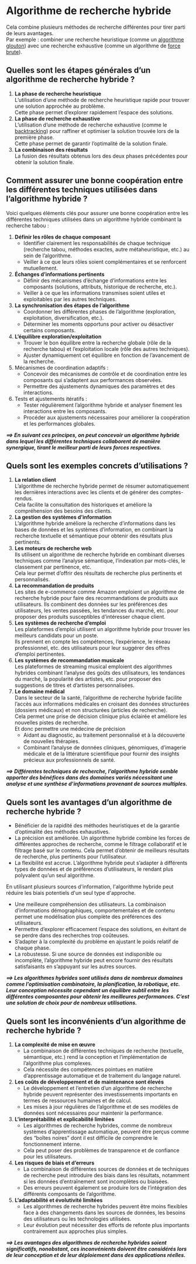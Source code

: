 # **Algorithme de recherche hybride**
Cela combine plusieurs méthodes de recherche différentes pour tirer parti de leurs avantages.  
Par exemple : combiner une recherche heuristique (comme un [algorithme glouton](glouton)) avec une recherche exhaustive (comme un algorithme de [force brute](bruteForcde)).

## **Quelles sont les étapes générales d’un algorithme de recherche hybride ?**
1. **La phase de recherche heuristique**  
   L’utilisation d’une méthode de recherche heuristique rapide pour trouver une solution approchée au problème.  
   Cette phase permet d’explorer rapidement l’espace des solutions.
2. **La phase de recherche exhaustive**  
   L’utilisation d’une méthode de recherche exhaustive (comme le [backtracking](backtracking)) pour raffiner et optimiser la solution trouvée lors de la première phase.  
   Cette phase permet de garantir l’optimalité de la solution finale.
3. **La combinaison des résultats**  
   La fusion des résultats obtenus lors des deux phases précédentes pour obtenir la solution finale.
## **Comment  assurer une bonne coopération entre les différentes techniques utilisées dans l’algorithme hybride ?**
Voici quelques éléments clés pour assurer une bonne coopération entre les différentes techniques utilisées dans un algorithme hybride combinant la recherche tabou :
1. **Définir les rôles de chaque composant**
    * Identifier clairement les responsabilités de chaque technique (recherche tabou, méthodes exactes, autre métaheuristique, etc.) au sein de     l’algorithme.
    * Veiller à ce que leurs rôles soient complémentaires et se renforcent mutuellement.
2. **Échanges d’informations pertinents**
    * Définir des mécanismes d’échange d’informations entre les composants (solutions, attributs, historique de recherche, etc.).
    * Veiller à ce que les informations transmises soient utiles et exploitables par les autres techniques.
3. **La synchronisation des étapes de l’algorithme**
    * Coordonner les différentes phases de l’algorithme (exploration, exploitation, diversification, etc.).
    * Déterminer les moments opportuns pour activer ou désactiver certains composants.
4. **L’équilibre exploration/exploitation**
    * Trouver le bon équilibre entre la recherche globale (rôle de la recherche tabou) et l’exploitation locale (rôle des autres techniques).
    * Ajuster dynamiquement cet équilibre en fonction de l’avancement de la recherche.
5. Mécanismes de coordination adaptifs :
    * Concevoir des mécanismes de contrôle et de coordination entre les composants qui s’adaptent aux performances observées.
    * Permettre des ajustements dynamiques des paramètres et des interactions.
6. Tests et ajustements itératifs :
    * Tester régulièrement l’algorithme hybride et analyser finement les interactions entre les composants.
    * Procéder aux ajustements nécessaires pour améliorer la coopération et les performances globales.

_**⟹ En suivant ces principes, on peut concevoir un algorithme hybride dans lequel les différentes techniques collaborent de manière synergique, tirant le meilleur parti de leurs forces respectives.**_
## Quels sont les exemples concrets d’utilisations ?
1. **La relation client**  
   L’algorithme de recherche hybride permet de résumer automatiquement les dernières interactions avec les clients et de générer des comptes-rendus.  
   Cela facilite la consultation des historiques et améliore la compréhension des besoins des clients.
2. **La gestion des systèmes d’information**  
   L’algorithme hybride améliore la recherche d’informations dans les bases de données et les systèmes d’information, en combinant la recherche textuelle et sémantique pour obtenir des résultats plus pertinents.
3. **Les moteurs de recherche web**  
   Ils utilisent un algorithme de recherche hybride en combinant diverses techniques comme l’analyse sémantique, l’indexation par mots-clés, le classement par pertinence, etc.  
   Cela leur permet d’offrir des résultats de recherche plus pertinents et personnalisés.
4. **La recommandation de produits**  
   Les sites de e-commerce comme Amazon emploient un algorithme de recherche hybride pour faire des recommandations de produits aux utilisateurs. Ils combinent des données sur les préférences des utilisateurs, les ventes passées, les tendances du marché, etc. pour proposer des produits susceptibles d’intéresser chaque client.
5. **Les systèmes de recherche d’emploi**  
   Les plateformes d’emploi <!--comme LinkedIn -->utilisent un algorithme hybride pour trouver les meilleurs candidats pour un poste.  
   Ils prennent en compte les compétences, l’expérience, le réseau professionnel, etc. des utilisateurs pour leur suggérer des offres d’emploi pertinentes. 
6. **Les systèmes de recommandation musicale**  
   Les plateformes de streaming musical <!--comme Spotify -->emploient des algorithmes hybrides combinant l’analyse des goûts des utilisateurs, les tendances du marché, la popularité des artistes, etc. pour proposer des suggestions de titres et d’artistes personnalisées.
7. **Le domaine médical**  
   Dans le secteur de la santé, l’algorithme de recherche hybride facilite l’accès aux informations médicales en croisant des données structurées (dossiers médicaux) et non structurées (articles de recherche).  
   Cela permet une prise de décision clinique plus éclairée et améliore les nouvelles pistes de recherche.  
   Et donc permettre une médecine de précision  
   * Aidant au diagnostic, au traitement personnalisé et à la découverte de nouvelles thérapies.
   * Combinant l’analyse de données cliniques, génomiques, d’imagerie médicale et de la littérature scientifique pour fournir des insights précieux aux professionnels de santé.

_**⟹ Différentes techniques de recherche, l’algorithme hybride semble apporter des bénéfices dans des domaines variés nécessitant une analyse et une synthèse d’informations provenant de sources multiples.**_
<!-- ### Dans la robotique (pas d'études de cas concrètes)
1. Navigation et localisation des robots : L'algorithme pourrait combiner des données de capteurs (caméras, lidars, etc.) avec des informations contextuelles (cartes, données géographiques) pour améliorer la localisation et la navigation des robots dans leur environnement.
2. Interaction homme-robot : En analysant les interactions passées entre les humains et les robots, l'algorithme hybride pourrait aider les robots à mieux comprendre les besoins et les préférences des utilisateurs afin d'améliorer leur capacité d'interaction.
3. Diagnostic et maintenance des robots : L'algorithme pourrait corréler les données de capteurs, les historiques de maintenance et les informations techniques pour détecter plus rapidement les problèmes et proposer des solutions adaptées.
4. Planification de tâches robotiques : En combinant des données sur l'environnement, les ressources disponibles et les contraintes opérationnelles, l'algorithme pourrait optimiser la planification et l'ordonnancement des tâches robotiques. 
_**⟹Bien que ceux-ci soient hypothétiques, ils illustrent les potentiels bénéfices que pourrait apporter l'utilisation d'un algorithme de recherche hybride dans le domaine de la robotique. Cependant, des études de cas concrets seraient nécessaires pour en confirmer les applications réelles.**_-->
## **Quels sont les avantages d’un algorithme de recherche hybride ?**
* Bénéficier de la rapidité des méthodes heuristiques et de la garantie d’optimalité des méthodes exhaustives.
* La précision est améliorée. Un algorithme hybride combine les forces de différentes approches de recherche, comme le filtrage collaboratif et le filtrage basé sur le contenu. Cela permet d’obtenir de meilleurs résultats de recherche, plus pertinents pour l’utilisateur.
* La flexibilité est accrue. L’algorithme hybride peut s’adapter à différents types de données et de préférences d’utilisateurs, le rendant plus polyvalent qu’un seul algorithme.
<!-- * La réduction des biais. -->En utilisant plusieurs sources d'information, l'algorithme hybride peut réduire les biais potentiels d'un seul type d'approche.
* Une meilleure compréhension des utilisateurs. La combinaison d’informations démographiques, comportementales et de contenu permet une modélisation plus complète des préférences des utilisateurs. 
* Permettre d’explorer efficacement l’espace des solutions, en évitant de se perdre dans des recherches trop coûteuses.
* <!-- évolutif-->S’adapter à la complexité du problème en ajustant le poids relatif de chaque phase.
* La robustesse. Si une source de données est indisponible ou incomplète, l’algorithme hybride peut encore fournir des résultats satisfaisants en s’appuyant sur les autres sources.

_**⟹ Les algorithmes hybrides sont utilisés dans de nombreux domaines comme l’optimisation combinatoire, la planification, la robotique, etc. Leur conception nécessite cependant un équilibre subtil entre les différentes composantes pour obtenir les meilleures performances. C’est une solution de choix pour de nombreux utilisations.**_
## **Quels sont les inconvénients d’un algorithme de recherche hybride ?**
1. **La complexité de mise en œuvre**
    * La combinaison de différentes techniques de recherche (textuelle, sémantique, etc.) rend la conception et l’implémentation de l’algorithme plus complexes.
    * Cela nécessite des compétences pointues en matière d’apprentissage automatique et de traitement du langage naturel.
1. **Les coûts de développement et de maintenance sont élevés**
    * Le développement et l’entretien d’un algorithme de recherche hybride peuvent représenter des investissements importants en termes de ressources humaines et de calcul.
    * Les mises à jour régulières de l’algorithme et de ses modèles de données sont nécessaires pour maintenir la performance.
1. **L’interprétabilité et explicabilité limitées**
    * Les algorithmes de recherche hybrides, comme de nombreux systèmes d’apprentissage automatique, peuvent être perçus comme des “boîtes noires” dont il est difficile de comprendre le fonctionnement interne.
    * Cela peut poser des problèmes de transparence et de confiance pour les utilisateurs.
1. **Les risques de biais et d’erreurs**
    * La combinaison de différentes sources de données et de techniques de recherche peut introduire des biais dans les résultats, notamment si les données d’entraînement sont incomplètes ou biaisées.
    * Des erreurs peuvent également se produire lors de l’intégration des différents composants de l’algorithme.
1. **L’adaptabilité et évolutivité limitées**
    * Les algorithmes de recherche hybrides peuvent être moins flexibles face à des changements dans les sources de données, les besoins des utilisateurs ou les technologies utilisées.
    * Leur évolution peut nécessiter des efforts de refonte plus importants contrairement aux approches plus simples.

_**⟹ Les avantages des algorithmes de recherche hybrides soient significatifs, nonobstant, ces inconvénients doivent être considérés lors de leur conception et de leur déploiement dans des applications réelles.**_
